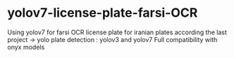 # yolov7-license-plate-farsi-OCR
Using yolov7 for farsi OCR license plate for iranian plates according the last project -> yolo plate detection : yolov3 and yolov7
Full compatibility with onyx models
